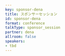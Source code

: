 ```yaml
---
key: sponsor-dena
title: スポンサーセッション
id: sponsor-dena
format: conference
talkType: sponsor_session
partner: dena
allroom: false
speakers:
- tbd
---
```

